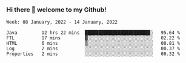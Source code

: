 ### Hi there 👋 welcome to my Github! 

<!--START_SECTION:waka-->
```text
Week: 08 January, 2022 - 14 January, 2022

Java         12 hrs 22 mins  ████████████████████████░   95.64 % 
FTL          17 mins         ▓░░░░░░░░░░░░░░░░░░░░░░░░   02.22 % 
HTML         6 mins          ▒░░░░░░░░░░░░░░░░░░░░░░░░   00.81 % 
Log          2 mins          ░░░░░░░░░░░░░░░░░░░░░░░░░   00.37 % 
Properties   2 mins          ░░░░░░░░░░░░░░░░░░░░░░░░░   00.32 % 
```
<!--END_SECTION:waka-->
